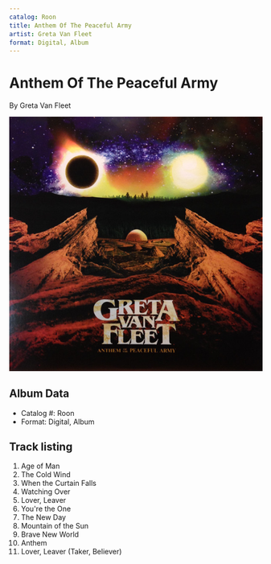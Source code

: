 ```yaml
---
catalog: Roon
title: Anthem Of The Peaceful Army
artist: Greta Van Fleet
format: Digital, Album
---
```


# Anthem Of The Peaceful Army

By Greta Van Fleet

![](../../assets/albumcovers/Greta_Van_Fleet-Anthem_Of_The_Peaceful_Army.png)

## Album Data

- Catalog #: Roon
- Format: Digital, Album


## Track listing


1. Age of Man
2. The Cold Wind
3. When the Curtain Falls
4. Watching Over
5. Lover, Leaver
6. You're the One
7. The New Day
8. Mountain of the Sun
9. Brave New World
10. Anthem
11. Lover, Leaver (Taker, Believer)

